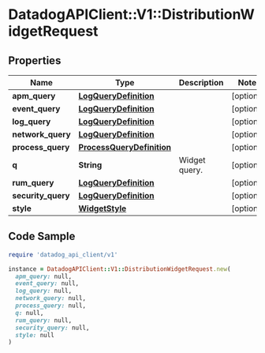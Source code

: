 # DatadogAPIClient::V1::DistributionWidgetRequest

## Properties

| Name | Type | Description | Notes |
| ---- | ---- | ----------- | ----- |
| **apm_query** | [**LogQueryDefinition**](LogQueryDefinition.md) |  | [optional] |
| **event_query** | [**LogQueryDefinition**](LogQueryDefinition.md) |  | [optional] |
| **log_query** | [**LogQueryDefinition**](LogQueryDefinition.md) |  | [optional] |
| **network_query** | [**LogQueryDefinition**](LogQueryDefinition.md) |  | [optional] |
| **process_query** | [**ProcessQueryDefinition**](ProcessQueryDefinition.md) |  | [optional] |
| **q** | **String** | Widget query. | [optional] |
| **rum_query** | [**LogQueryDefinition**](LogQueryDefinition.md) |  | [optional] |
| **security_query** | [**LogQueryDefinition**](LogQueryDefinition.md) |  | [optional] |
| **style** | [**WidgetStyle**](WidgetStyle.md) |  | [optional] |

## Code Sample

```ruby
require 'datadog_api_client/v1'

instance = DatadogAPIClient::V1::DistributionWidgetRequest.new(
  apm_query: null,
  event_query: null,
  log_query: null,
  network_query: null,
  process_query: null,
  q: null,
  rum_query: null,
  security_query: null,
  style: null
)
```

